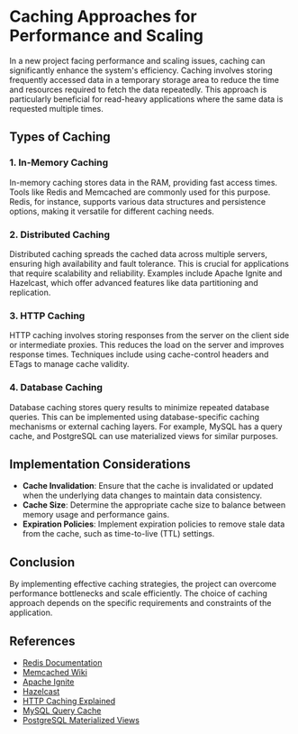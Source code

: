 # Caching Approaches for Performance and Scaling

In a new project facing performance and scaling issues, caching can significantly enhance the system's efficiency. Caching involves storing frequently accessed data in a temporary storage area to reduce the time and resources required to fetch the data repeatedly. This approach is particularly beneficial for read-heavy applications where the same data is requested multiple times.

## Types of Caching

### 1. In-Memory Caching
In-memory caching stores data in the RAM, providing fast access times. Tools like Redis and Memcached are commonly used for this purpose. Redis, for instance, supports various data structures and persistence options, making it versatile for different caching needs.

### 2. Distributed Caching
Distributed caching spreads the cached data across multiple servers, ensuring high availability and fault tolerance. This is crucial for applications that require scalability and reliability. Examples include Apache Ignite and Hazelcast, which offer advanced features like data partitioning and replication.

### 3. HTTP Caching
HTTP caching involves storing responses from the server on the client side or intermediate proxies. This reduces the load on the server and improves response times. Techniques include using cache-control headers and ETags to manage cache validity.

### 4. Database Caching
Database caching stores query results to minimize repeated database queries. This can be implemented using database-specific caching mechanisms or external caching layers. For example, MySQL has a query cache, and PostgreSQL can use materialized views for similar purposes.

## Implementation Considerations

- **Cache Invalidation**: Ensure that the cache is invalidated or updated when the underlying data changes to maintain data consistency.
- **Cache Size**: Determine the appropriate cache size to balance between memory usage and performance gains.
- **Expiration Policies**: Implement expiration policies to remove stale data from the cache, such as time-to-live (TTL) settings.

## Conclusion

By implementing effective caching strategies, the project can overcome performance bottlenecks and scale efficiently. The choice of caching approach depends on the specific requirements and constraints of the application.

## References

- [Redis Documentation](https://redis.io/documentation)
- [Memcached Wiki](https://github.com/memcached/memcached/wiki)
- [Apache Ignite](https://ignite.apache.org/)
- [Hazelcast](https://hazelcast.com/)
- [HTTP Caching Explained](https://developer.mozilla.org/en-US/docs/Web/HTTP/Caching)
- [MySQL Query Cache](https://dev.mysql.com/doc/refman/8.0/en/query-cache.html)
- [PostgreSQL Materialized Views](https://www.postgresql.org/docs/current/rules-materializedviews.html)
